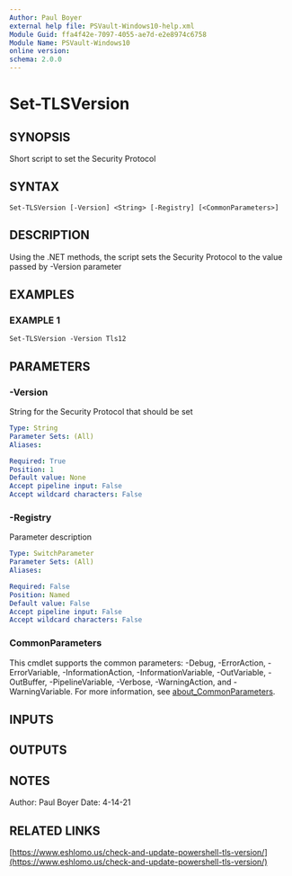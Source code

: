 ```yaml
---
Author: Paul Boyer
external help file: PSVault-Windows10-help.xml
Module Guid: ffa4f42e-7097-4055-ae7d-e2e8974c6758
Module Name: PSVault-Windows10
online version:
schema: 2.0.0
---
```


# Set-TLSVersion

## SYNOPSIS
Short script to set the Security Protocol

## SYNTAX

```
Set-TLSVersion [-Version] <String> [-Registry] [<CommonParameters>]
```

## DESCRIPTION
Using the .NET methods, the script sets the Security Protocol to the value passed by -Version parameter

## EXAMPLES

### EXAMPLE 1
```
Set-TLSVersion -Version Tls12
```

## PARAMETERS

### -Version
String for the Security Protocol that should be set

```yaml
Type: String
Parameter Sets: (All)
Aliases:

Required: True
Position: 1
Default value: None
Accept pipeline input: False
Accept wildcard characters: False
```

### -Registry
Parameter description

```yaml
Type: SwitchParameter
Parameter Sets: (All)
Aliases:

Required: False
Position: Named
Default value: False
Accept pipeline input: False
Accept wildcard characters: False
```

### CommonParameters
This cmdlet supports the common parameters: -Debug, -ErrorAction, -ErrorVariable, -InformationAction, -InformationVariable, -OutVariable, -OutBuffer, -PipelineVariable, -Verbose, -WarningAction, and -WarningVariable. For more information, see [about_CommonParameters](http://go.microsoft.com/fwlink/?LinkID=113216).

## INPUTS

## OUTPUTS

## NOTES
Author: Paul Boyer
Date: 4-14-21

## RELATED LINKS

[https://www.eshlomo.us/check-and-update-powershell-tls-version/](https://www.eshlomo.us/check-and-update-powershell-tls-version/)

